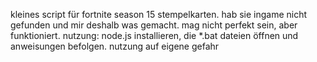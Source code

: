 kleines script für fortnite season 15 stempelkarten. hab sie ingame nicht gefunden und mir deshalb was gemacht. mag nicht perfekt sein, aber funktioniert. nutzung: node.js installieren, die *.bat dateien öffnen und anweisungen befolgen. nutzung auf eigene gefahr
